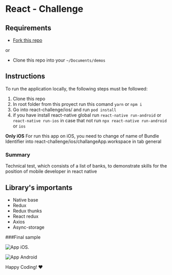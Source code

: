 

# React - Challenge

## Requirements

- [Fork this repo](https://guides.github.com/activities/forking/)

or

- Clone this repo into your `~/Documents/demos`


## Instructions

To run the application locally, the following steps must be followed:

1. Clone this repo
1. In root folder from this proyect run this comand  `yarn` or `npm i`
1. Go into react-challenge/ios/    and run `pod install`
1. if you have install react-native global run `react-native run-android` or `react-native run-ios` in case that not run `npx react-native run-android` or `ios`

**Only iOS** 
For run this app on iOS, you need to change of name of Bundle Identifier 
into react-challenge/ios/challangeApp.workspace in tab general


### Summary

Technical test, which consists of a list of banks, to demonstrate skills for the position of mobile developer in react native

## Library's importants

* Native base
* Redux
* Redux thunks
* React redux
* Axios
* Async-storage


###Final sample

![App iOS.](https://res.cloudinary.com/dhgfid3ej/image/upload/v1595028955/Screen_Shot_2020-07-17_at_18.34.37_r6qcbm.png)

![App Android](https://res.cloudinary.com/dhgfid3ej/image/upload/v1595028954/Screen_Shot_2020-07-17_at_18.35.39_ojmy1z.png)

Happy Coding! :heart:

